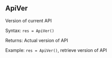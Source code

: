 ## ApiVer

Version of current API

Syntax: `res = ApiVer()`

Returns: Actual version of API

Example: `res = ApiVer()`, retrieve version of API